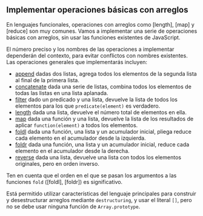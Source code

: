 ## Implementar operaciones básicas con arreglos

En lenguajes funcionales, operaciones con arreglos como [length], [map] y [reduce] son muy comunes. Vamos a implementar una serie de operaciones básicas con arreglos, sin usar las funciones existentes de JavaScript.

El número preciso y los nombres de las operaciones a implementar dependerán del contexto, para evitar conflictos con nombres existentes. Las operaciones generales que implementarás incluyen:

- [append](https://developer.mozilla.org/en-US/docs/Web/JavaScript/Reference/Global_Objects/Array/push) dadas dos listas, agrega todos los elementos de la segunda lista al final de la primera lista.
- [concatenate](https://developer.mozilla.org/en-US/docs/Web/JavaScript/Reference/Global_Objects/Array/concat) dada una serie de listas, combina todos los elementos de todas las listas en una lista aplanada.
- [filter](https://developer.mozilla.org/en-US/docs/Web/JavaScript/Reference/Global_Objects/Array/filter) dado un predicado y una lista, devuelve la lista de todos los elementos para los que `predicate(element)` es verdadero.
- [length](https://developer.mozilla.org/en-US/docs/Web/JavaScript/Reference/Global_Objects/Array/length) dada una lista, devuelve el número total de elementos en ella.
- [map](https://developer.mozilla.org/en-US/docs/Web/JavaScript/Reference/Global_Objects/Array/map) dada una función y una lista, devuelve la lista de los resultados de aplicar `function(element)` a todos los elementos.
- [foldl](https://developer.mozilla.org/en-US/docs/Web/JavaScript/Reference/Global_Objects/Array/reduce) dada una función, una lista y un acumulador inicial, pliega reduce cada elemento en el acumulador desde la izquierda.
- [foldr](https://developer.mozilla.org/en-US/docs/Web/JavaScript/Reference/Global_Objects/Array/reduceRight) dada una función, una lista y un acumulador inicial, reduce cada elemento en el acumulador desde la derecha.
- [reverse](https://developer.mozilla.org/en-US/docs/Web/JavaScript/Reference/Global_Objects/Array/reverse) dada una lista, devuelve una lista con todos los elementos originales, pero en orden inverso.

Ten en cuenta que el orden en el que se pasan los argumentos a las funciones `fold` ([foldl], [foldr]) es significativo.

Está permitido utilizar características del lenguaje principales para construir y desestructurar arreglos mediante `destructuring`, y usar el literal `[]`, pero no se debe usar ninguna función de `Array.prototype`.
